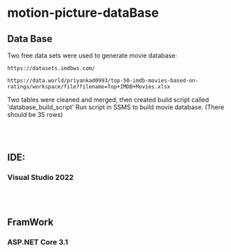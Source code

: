 
# motion-picture-dataBase
## Data Base ##
Two free data sets were used to generate movie database:

    https://datasets.imdbws.com/

    https://data.world/priyankad0993/top-50-imdb-movies-based-on-ratings/workspace/file?filename=Top+IMDB+Movies.xlsx

Two tables were cleaned and merged, then created build script called 'database_build_script'
Run script in SSMS to build movie database. (There should be 35 rows)

<br/><br/>

## IDE:  
### Visual Studio 2022 ###

<br/><br/>

## FramWork
### ASP.NET Core 3.1













